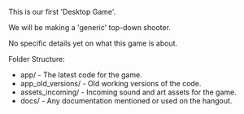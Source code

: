 This is our first 'Desktop Game'.

We will be making a 'generic' top-down shooter.

No specific details yet on what this game is about.

Folder Structure:
 * app/ - The latest code for the game.
 * app_old_versions/ - Old working versions of the code.
 * assets_incoming/ - Incoming sound and art assets for the game.
 * docs/ - Any documentation mentioned or used on the hangout.
 

